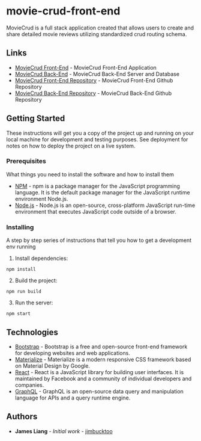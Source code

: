 # movie-crud-front-end

MovieCrud is a full stack application created that allows users to create and share detailed movie reviews utilizing standardized crud routing schema.

## Links

* [MovieCrud Front-End](https://mcrud.surge.sh/) - MovieCrud Front-End Application
* [MovieCrud Back-End](https://movie-crud-io.herokuapp.com/) - MovieCrud Back-End Server and Database
* [MovieCrud Front-End Repository](https://github.com/jimbucktoo/movie-crud-front-end/) - MovieCrud Front-End Github Repository
* [MovieCrud Back-End Repository](https://github.com/jimbucktoo/movie-crud-back-end/) - MovieCrud Back-End Github Repository

## Getting Started

These instructions will get you a copy of the project up and running on your local machine for development and testing purposes. See deployment for notes on how to deploy the project on a live system.

### Prerequisites

What things you need to install the software and how to install them

* [NPM](https://www.npmjs.com/) - npm is a package manager for the JavaScript programming language. It is the default package manager for the JavaScript runtime environment Node.js.
* [Node.js](https://www.nodejs.org/) - Node.js is an open-source, cross-platform JavaScript run-time environment that executes JavaScript code outside of a browser.

### Installing

A step by step series of instructions that tell you how to get a development env running

1. Install dependencies:

```
npm install
```

2. Build the project:

```
npm run build
```
3. Run the server:

```
npm start
```

## Technologies

* [Bootstrap](https://www.getbootstrap.com/) - Bootstrap is a free and open-source front-end framework for developing websites and web applications.
* [Materialize](https://materializecss.com/) - Materialize is a modern responsive CSS framework based on Material Design by Google.
* [React](https://reactjs.org/) - React is a JavaScript library for building user interfaces. It is maintained by Facebook and a community of individual developers and companies.
* [GraphQL](https://graphql.org/) - GraphQL is an open-source data query and manipulation language for APIs and a query runtime engine. 

## Authors

* **James Liang** - *Initial work* - [jimbucktoo](https://github.com/jimbucktoo/)
